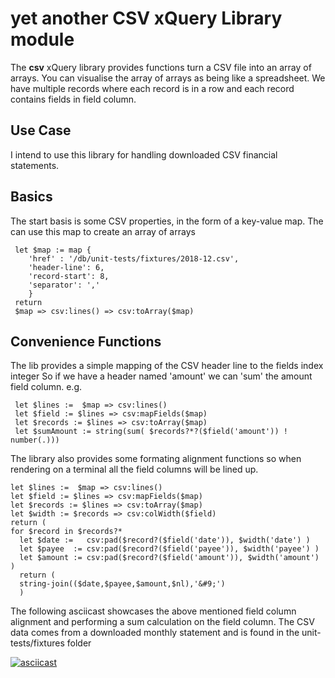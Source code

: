 # yet another CSV xQuery Library module

The <b>csv</b> xQuery library provides functions turn a CSV file into an array of
arrays. You can visualise the array of arrays as being like a spreadsheet.
We have multiple records where each record is in a row and each record contains fields in field column.


## Use Case

I intend to use this library for handling downloaded CSV financial statements. 

## Basics

The start basis is some CSV properties, 
in the form of a key-value map. 
The can use this map to create an array of arrays

```
 let $map := map { 
    'href' : '/db/unit-tests/fixtures/2018-12.csv', 
    'header-line': 6,
    'record-start': 8,
    'separator': ','
    } 
 return
 $map => csv:lines() => csv:toArray($map)
```


## Convenience Functions

The lib provides a simple mapping of the CSV header line to the fields index integer
So if we have a header named 'amount' we can 'sum' the amount field column.
e.g.

```
 let $lines :=  $map => csv:lines()
 let $field := $lines => csv:mapFields($map)
 let $records := $lines => csv:toArray($map)
 let $sumAmount := string(sum( $records?*?($field('amount')) ! number(.)))
```

The library also provides some formating alignment functions so when rendering on a terminal all the field columns will be lined up.

```
let $lines :=  $map => csv:lines()
let $field := $lines => csv:mapFields($map)
let $records := $lines => csv:toArray($map)
let $width := $records => csv:colWidth($field) 
return ( 
for $record in $records?*
  let $date :=   csv:pad($record?($field('date')), $width('date') )
  let $payee  := csv:pad($record?($field('payee')), $width('payee') )
  let $amount := csv:pad($record?($field('amount')), $width('amount') )
  return (
  string-join(($date,$payee,$amount,$nl),'&#9;')
  )
```

The following asciicast showcases the above mentioned field column alignment and 
performing a sum calculation on the field column. 
The CSV data comes from a downloaded monthly statement and is found in the unit-tests/fixtures folder 

[![asciicast](https://asciinema.org/a/232385.svg)](https://asciinema.org/a/232385)






<!-- One Paragraph of project description goes here -->

<!--
[![Build Status](https://travis-ci.org/grantmacken/csv.svg?branch=master)](https://travis-ci.org/grantmacken/oAuth1)
[![GitHub release](https://img.shields.io/github/release/grantmacken/csv/all.svg)](https://gitHub.com/grantmacken/csv/releases/latest)
-->
<!--
# Using This Library

# Example

# Deployment


TODO!

## Built With

* [eXistdb docker image]() - xQuery engine and database

## Versioning

We use [SemVer](http://semver.org/) for versioning. 

[latest release on this repo](https://github.com/grantmacken/csv/releases/latest
-->
<!--
[![GitHub tag](https://img.shields.io/github/tag/grantmacken/csv.svg)](https://gitHub.com/grantmacken/csv/tags/)
-->

<!--
## Contributing

Please read [CONTRIBUTING.md](https://gist.github.com/PurpleBooth/b24679402957c63ec426).
-->
<!--
# TESTS

cast of running tests

Link to travis build
-->
